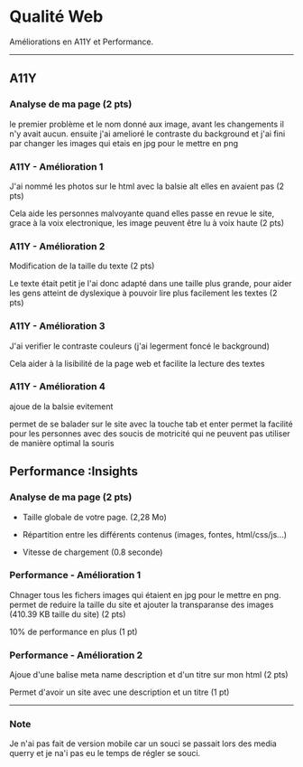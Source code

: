 # Qualité Web

Améliorations en A11Y et Performance.

---

## A11Y

### Analyse de ma page (2 pts)

le premier problème et le nom donné aux image, avant les changements il n'y avait aucun. ensuite j'ai amelioré le contraste du background et j'ai fini par changer les images qui etais en jpg pour le mettre en png

### A11Y - Amélioration 1

J'ai nommé les photos sur le html avec la balsie alt elles en avaient pas (2 pts)

Cela aide les personnes malvoyante quand elles passe en revue le site, grace à la voix electronique, les image peuvent être lu à voix haute (2 pts)

### A11Y - Amélioration 2

Modification de la taille du texte (2 pts)

Le texte était petit je l'ai donc adapté dans une taille plus grande, pour aider les gens atteint de dyslexique à pouvoir lire plus facilement les textes  (2 pts)

### A11Y - Amélioration 3

J'ai verifier le contraste couleurs (j'ai legerment foncé le background)

Cela aider à la lisibilité de la page web et facilite la lecture des textes

### A11Y - Amélioration 4

ajoue de la balsie evitement 

permet de se balader sur le site avec la touche tab et enter 
permet la facilité pour les personnes avec des soucis de motricité qui ne peuvent pas utiliser de manière optimal la souris 

## Performance :Insights

### Analyse de ma page (2 pts) 

- Taille globale de votre page. (2,28 Mo)

- Répartition entre les différents contenus (images, fontes, html/css/js...)

- Vitesse de chargement (0.8 seconde)

### Performance - Amélioration 1

Chnager tous les fichers images qui étaient en jpg pour le mettre en png. permet de reduire la taille du site et ajouter la transparanse des images (410.39 KB taille du site) (2 pts)

10% de performance en plus  (1 pt)

### Performance - Amélioration 2

Ajoue d'une balise meta name description et d'un titre sur mon html (2 pts)

Permet d'avoir un site avec une description et un titre (1 pt)


---
### Note 

Je n'ai pas fait de version mobile car un souci se passait lors des media querry et je na'i pas eu le temps de régler se souci.

